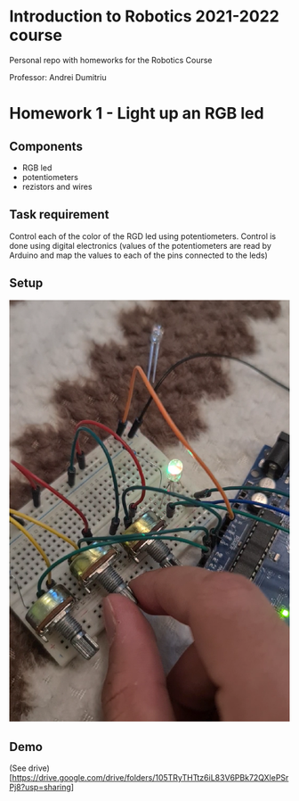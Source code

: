 # Introduction to Robotics 2021-2022 course
Personal repo with homeworks for the Robotics Course

Professor: Andrei Dumitriu  <br />

#  Homework 1 - Light up an RGB led

## Components 
* RGB led
* potentiometers
* rezistors and wires 

## Task requirement 
Control each of the color of the RGD led using potentiometers. Control is done using digital electronics (values of the potentiometers are read by Arduino and map the values to each of the pins connected to the leds)

## Setup 
![setup1](Labs/Lab2/setup.png)

## Demo
(See drive)[https://drive.google.com/drive/folders/105TRyTHTtz6iL83V6PBk72QXlePSrPj8?usp=sharing]
